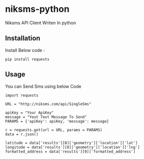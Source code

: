 # niksms-python
<p>Niksms API Client Writen In python</p>

## Installation
<p>Install Below code : </p>

```
pip install requests
```

## Usage
<p>You can Send Sms using below Code</p>

```
import requests 

URL = "http://niksms.com/api/SingleSms"

apiKey = "Your ApiKey"
message = "Yout Text Message To Send"
PARAMS = {'apiKey': apiKey, 'message': message} 

r = requests.get(url = URL, params = PARAMS) 
data = r.json() 

latitude = data['results'][0]['geometry']['location']['lat'] 
longitude = data['results'][0]['geometry']['location']['lng'] 
formatted_address = data['results'][0]['formatted_address']

```
